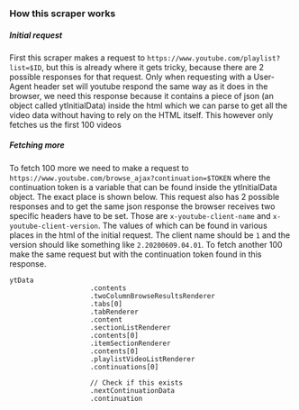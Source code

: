 ### How this scraper works
##### Initial request
First this scraper makes a request to `https://www.youtube.com/playlist?list=$ID`, but this is already where it gets tricky, because there are 2 possible responses for that request. Only when requesting with a User-Agent header set will youtube respond the same way as it does in the browser, we need this response because it contains a piece of json  (an object called ytInitialData) inside the html which we can parse to get all the video data without having to rely on the HTML itself.
This however only fetches us the first 100 videos
##### Fetching more
To fetch 100 more we need to make a request to `https://www.youtube.com/browse_ajax?continuation=$TOKEN` where the continuation token is a variable that can be found inside the ytInitialData object. The exact place is shown below. This request also has 2 possible responses and to get the same json response the browser receives two specific headers have to be set. Those are `x-youtube-client-name` and
`x-youtube-client-version`. The values of which can be found in various places in the html of the initial request. The client name should be `1` and the version should like something like `2.20200609.04.01`. To fetch another 100 make the same request but with the continuation token found in this response.

```
ytData
					.contents
					.twoColumnBrowseResultsRenderer
					.tabs[0]
					.tabRenderer
					.content
					.sectionListRenderer
					.contents[0]
					.itemSectionRenderer
					.contents[0]
					.playlistVideoListRenderer
					.continuations[0]
					
					// Check if this exists
					.nextContinuationData
					.continuation
```
